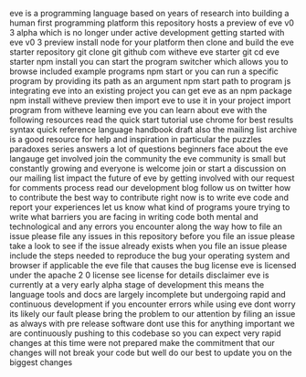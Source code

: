 eve is a programming language based on years of research into building a human first programming platform this repository hosts a preview of eve v0 3 alpha which is no longer under active development getting started with eve v0 3 preview install node for your platform then clone and build the eve starter repository git clone git github com witheve eve starter git cd eve starter npm install you can start the program switcher which allows you to browse included example programs npm start or you can run a specific program by providing its path as an argument npm start path to program js integrating eve into an existing project you can get eve as an npm package npm install witheve preview then import eve to use it in your project import program from witheve learning eve you can learn about eve with the following resources read the quick start tutorial use chrome for best results syntax quick reference language handbook draft also the mailing list archive is a good resource for help and inspiration in particular the puzzles paradoxes series answers a lot of questions beginners face about the eve langauge get involved join the community the eve community is small but constantly growing and everyone is welcome join or start a discussion on our mailing list impact the future of eve by getting involved with our request for comments process read our development blog follow us on twitter how to contribute the best way to contribute right now is to write eve code and report your experiences let us know what kind of programs youre trying to write what barriers you are facing in writing code both mental and technological and any errors you encounter along the way how to file an issue please file any issues in this repository before you file an issue please take a look to see if the issue already exists when you file an issue please include the steps needed to reproduce the bug your operating system and browser if applicable the eve file that causes the bug license eve is licensed under the apache 2 0 license see license for details disclaimer eve is currently at a very early alpha stage of development this means the language tools and docs are largely incomplete but undergoing rapid and continuous development if you encounter errors while using eve dont worry its likely our fault please bring the problem to our attention by filing an issue as always with pre release software dont use this for anything important we are continuously pushing to this codebase so you can expect very rapid changes at this time were not prepared make the commitment that our changes will not break your code but well do our best to update you on the biggest changes